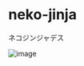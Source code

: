 # neko-jinja
ネコジンジャデス

![image](https://user-images.githubusercontent.com/16236972/91722349-11f43580-ebd5-11ea-98a7-190453ffde8a.png)
